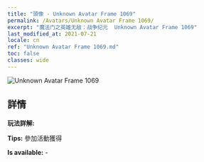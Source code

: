 ```yaml
---
title: "頭像 - Unknown Avatar Frame 1069"
permalink: /Avatars/Unknown Avatar Frame 1069/
excerpt: "魔法门之英雄无敌：战争纪元  Unknown Avatar Frame 1069"
last_modified_at: 2021-07-21
locale: cn
ref: "Unknown Avatar Frame 1069.md"
toc: false
classes: wide
---
```

 ![Unknown Avatar Frame 1069](/images/a/avatarFrame_69.png)

## 詳情

 **玩法詳解:**  

 **Tips:** 參加活動獲得 

 **Is available:**  - 

